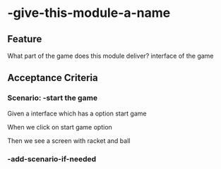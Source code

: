 # -give-this-module-a-name

## Feature

What part of the game does this module deliver?
interface of the game

## Acceptance Criteria

### Scenario: -start the game 

  Given a interface which has a option start game 

  When we click on start game option 

  Then we see a screen with racket and ball

### -add-scenario-if-needed
 

